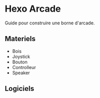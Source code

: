 # Hexo Arcade

Guide pour construire une borne d'arcade.


## Materiels

- Bois
- Joystick
- Bouton
- Controlleur
- Speaker

## Logiciels
